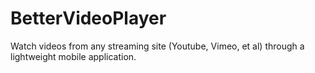 # BetterVideoPlayer
Watch videos from any streaming site (Youtube, Vimeo, et al) through a lightweight mobile application.
